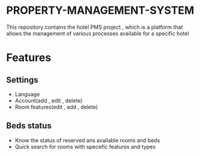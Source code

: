 # PROPERTY-MANAGEMENT-SYSTEM
This repository contains the hotel PMS project , which is a platform that allows the management of various processes available for a specific hotel
# Features
## Settings
- Language
- Account(add , edit , delete)
- Room features(edit , add , delete)
## Beds status
- Know the status of reserved ans available rooms and beds
- Quick search for rooms with specefic features and types 